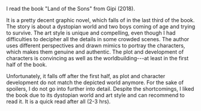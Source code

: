 
I read the book "Land of the Sons" from Gipi (2018).

It is a pretty decent graphic novel, which falls of in the last third of the book. The story is about a dystopian world and two boys coming of age and trying to survive. The art style is unique and compelling, even though I had difficulties to decipher all the details in some crowded scenes. The author uses different perspectives and drawn mimics to portray the characters, which makes them genuine and authentic. The plot and development of characters is convincing as well as the worldbuilding---at least in the first half of the book.

Unfortunately, it falls off after the first half, as plot and character development do not match the depicted world anymore. For the sake of spoilers, I do not go into further into detail. Despite the shortcomings, I liked the book due to its dystopian world and art style and can recommend to read it. It is a quick read after all (2-3 hrs).
